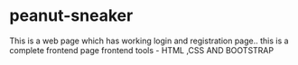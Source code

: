 # peanut-sneaker
This is a web page which has working login and registration page.. this is a complete frontend page 
frontend tools - HTML ,CSS AND BOOTSTRAP
